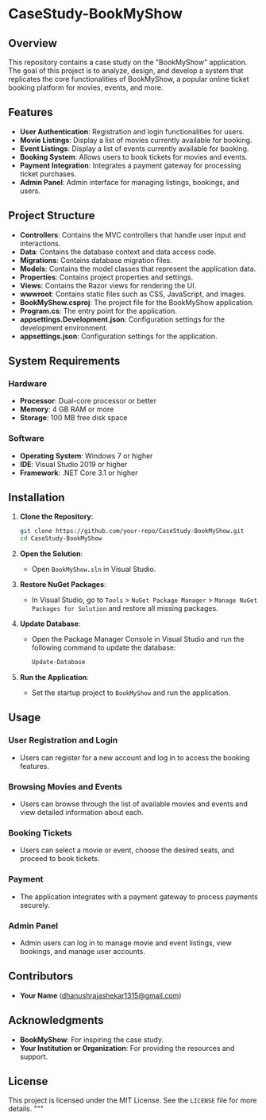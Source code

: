 # CaseStudy-BookMyShow

## Overview

This repository contains a case study on the "BookMyShow" application. The goal of this project is to analyze, design, and develop a system that replicates the core functionalities of BookMyShow, a popular online ticket booking platform for movies, events, and more.

## Features

- **User Authentication**: Registration and login functionalities for users.
- **Movie Listings**: Display a list of movies currently available for booking.
- **Event Listings**: Display a list of events currently available for booking.
- **Booking System**: Allows users to book tickets for movies and events.
- **Payment Integration**: Integrates a payment gateway for processing ticket purchases.
- **Admin Panel**: Admin interface for managing listings, bookings, and users.

## Project Structure

- **Controllers**: Contains the MVC controllers that handle user input and interactions.
- **Data**: Contains the database context and data access code.
- **Migrations**: Contains database migration files.
- **Models**: Contains the model classes that represent the application data.
- **Properties**: Contains project properties and settings.
- **Views**: Contains the Razor views for rendering the UI.
- **wwwroot**: Contains static files such as CSS, JavaScript, and images.
- **BookMyShow.csproj**: The project file for the BookMyShow application.
- **Program.cs**: The entry point for the application.
- **appsettings.Development.json**: Configuration settings for the development environment.
- **appsettings.json**: Configuration settings for the application.

## System Requirements

### Hardware

- **Processor**: Dual-core processor or better
- **Memory**: 4 GB RAM or more
- **Storage**: 100 MB free disk space

### Software

- **Operating System**: Windows 7 or higher
- **IDE**: Visual Studio 2019 or higher
- **Framework**: .NET Core 3.1 or higher

## Installation

1. **Clone the Repository**:
    ```bash
    git clone https://github.com/your-repo/CaseStudy-BookMyShow.git
    cd CaseStudy-BookMyShow
    ```

2. **Open the Solution**:
    - Open `BookMyShow.sln` in Visual Studio.

3. **Restore NuGet Packages**:
    - In Visual Studio, go to `Tools` > `NuGet Package Manager` > `Manage NuGet Packages for Solution` and restore all missing packages.

4. **Update Database**:
    - Open the Package Manager Console in Visual Studio and run the following command to update the database:
      ```bash
      Update-Database
      ```

5. **Run the Application**:
    - Set the startup project to `BookMyShow` and run the application.

## Usage

### User Registration and Login
- Users can register for a new account and log in to access the booking features.

### Browsing Movies and Events
- Users can browse through the list of available movies and events and view detailed information about each.

### Booking Tickets
- Users can select a movie or event, choose the desired seats, and proceed to book tickets.

### Payment
- The application integrates with a payment gateway to process payments securely.

### Admin Panel
- Admin users can log in to manage movie and event listings, view bookings, and manage user accounts.

## Contributors

- **Your Name** (dhanushrajashekar1315@gmail.com)


## Acknowledgments

- **BookMyShow**: For inspiring the case study.
- **Your Institution or Organization**: For providing the resources and support.

## License

This project is licensed under the MIT License. See the `LICENSE` file for more details.
"""
